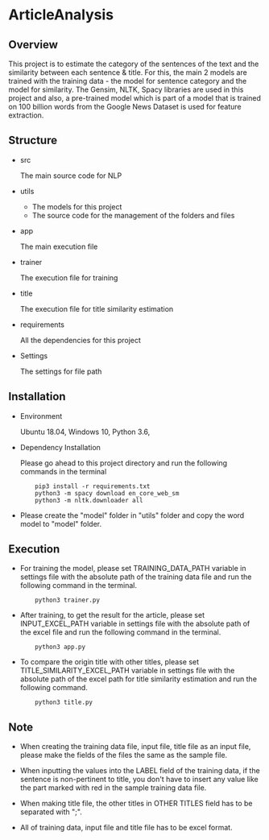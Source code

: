 # ArticleAnalysis

## Overview

This project is to estimate the category of the sentences of the text and the similarity between each sentence & title.
For this, the main 2 models are trained with the training data - the model for sentence category and the model for 
similarity. The Gensim, NLTK, Spacy libraries are used in this project and also, a pre-trained model which is part of a 
model that is trained on 100 billion words from the Google News Dataset is used for feature extraction.

## Structure

- src

    The main source code for NLP

- utils

    * The models for this project
    * The source code for the management of the folders and files

- app

    The main execution file

- trainer

    The execution file for training

- title

    The execution file for title similarity estimation
    
- requirements

    All the dependencies for this project
    
- Settings

    The settings for file path

## Installation

- Environment

    Ubuntu 18.04, Windows 10, Python 3.6,
     
- Dependency Installation

    Please go ahead to this project directory and run the following commands in the terminal
    ```
        pip3 install -r requirements.txt
        python3 -m spacy download en_core_web_sm
        python3 -m nltk.downloader all
    ```

- Please create the "model" folder in "utils" folder and copy the word model to "model" folder.

## Execution

- For training the model, please set TRAINING_DATA_PATH variable in settings file with the absolute path of the training 
data file and run the following command in the terminal.

    ```
        python3 trainer.py
    ```

- After training, to get the result for the article, please set INPUT_EXCEL_PATH variable in settings file with the 
absolute path of the excel file and run the following command in the terminal.

    ```
        python3 app.py
    ```

- To compare the origin title with other titles, please set TITLE_SIMILARITY_EXCEL_PATH variable in settings file with 
the absolute path of the excel path for title similarity estimation and run the following command.

    ```
        python3 title.py
    ```
  
## Note

- When creating the training data file, input file, title file as an input file, please make the fields of the files the same as 
the sample file.

- When inputting the values into the LABEL field of the training data, if the sentence is non-pertinent to title, you don't 
have to insert any value like the part marked with red in the sample training data file.

- When making title file, the other titles in OTHER TITLES field has to be separated with ";".

- All of training data, input file and title file has to be excel format.
